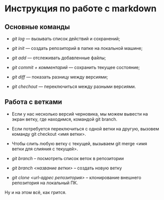 # Инструкция по работе с markdown
## Основные команды
* *git log* — вызывать список действий и сохранений;

* *git init* — создать репозиторий в папке на локальной машине;
* *git add* — отслеживать добавленные файлы;

* *git commit + комментарий* — сохранить текущее состояние;

* *git diff* — показать разницу между версиями;

* *git chechout* — переключиться между разными версиями.
## Работа с ветками
* Если у нас несколько версий черновика, мы 
можем вывести на экран ветку, где находимся, 
командой git branch.

* Если потребуется переключиться с одной ветки 
на другую, вызовем команду git checkout <имя 
ветки>.

* Чтобы слить любую ветку с текущей, вызываем 
git merge <имя ветки для слияния с текущей>.
* *git branch* – посмотреть список веток в репозитории

* *git branch <название ветки>* – создать новую ветку

* *git clone <url-адрес репозитория>* – клонирование внешнего репозитория на  локальный ПК.

 Ну и на этом всё, как грится.



